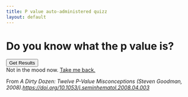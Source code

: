 ```yaml
---
title: P value auto-administered quizz
layout: default
---
```

# Do you know what the p value is?

<body>
	<link rel="stylesheet" href="style_jk.scss">
	<!-- Divisin for quizz stuff -->
	<div id="quiz"></div>
	<!--  Button -->
	<button id="submit">Get Results</button>
	<!--  Results -->
	<div id="results"></div>
	<!--  Way out -->
	<div id="way_out"></div>
	<script src="quizz.js"></script>
	<div> Not in the mood now. 
	<a href="index.md">Take me back.</a></div>
	<p id="ref">From <i> A Dirty Dozen: Twelve P-Value Misconceptions (Steven Goodman, 2008).<a href="https://doi.org/10.1053/j.seminhematol.2008.04.003">https://doi.org/10.1053/j.seminhematol.2008.04.003</a></p>
</body>
